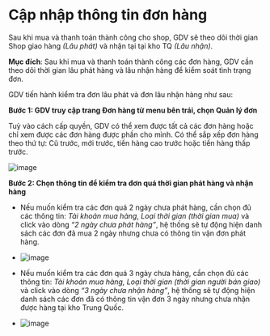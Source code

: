 # Cập nhập thông tin đơn hàng

Sau khi mua và thanh toán thành công cho shop, GDV sẽ theo dõi thời gian Shop giao hàng *(Lâu phát)* và nhận tại tại kho TQ *(Lâu nhận)*.

**Mục đích**: Sau khi mua và thanh toán thành công các đơn hàng, GDV cần theo dõi thời gian lâu phát hàng và lâu nhận hàng để kiểm soát tình trạng đơn.

GDV tiến hành kiểm tra đơn lâu phát và đơn lâu nhận hàng như sau:

**Bước 1: GDV truy cập trang Đơn hàng từ menu bên trái, chọn Quản lý đơn**

Tuỳ vào cách cấp quyền, GDV có thể xem được tất cả các đơn hàng hoặc chỉ xem được các đơn hàng được phần cho mình.
Có thể sắp xếp đơn hàng theo thứ tự: Cũ trước, mới trước, tiền hàng cao trước hoặc tiền hàng thấp trước.

 <img width="" alt="image" src="https://user-images.githubusercontent.com/121548042/213068286-ee8e557a-bbf6-4f3d-8df4-6d25ecd9a301.png">

**Bước 2: Chọn thông tin để kiểm tra đơn quá thời gian phát hàng và nhận hàng**
-	Nếu muốn kiểm tra các đơn quá 2 ngày chưa phát hàng, cần chọn đủ các thông tin: *Tài khoản mua hàng*, *Loại thời gian (thời gian mua)* và click vào dòng *“2 ngày chưa phát hàng”*, hệ thống sẽ tự động hiện danh sách các đơn đã mua 2 ngày nhưng chưa có thông tin vận đơn phát hàng.
-	 <img width="" alt="image" src="https://user-images.githubusercontent.com/121548042/213068301-38f13173-21f4-4124-8e74-2c6343e118dc.png">

-	Nếu muốn kiểm tra các đơn quá 3 ngày chưa  hàng, cần chọn đủ các thông tin: *Tài khoản mua hàng, Loại thời gian (thời gian người bán giao)* và click vào dòng *“3 ngày chưa nhận hàng”*, hệ thống sẽ tự động hiện danh sách các đơn đã có thông tin vận đơn 3 ngày nhưng chưa nhận được hàng tại kho Trung Quốc.
-	 <img width="" alt="image" src="https://user-images.githubusercontent.com/121548042/213068311-9bec775e-e8ca-475d-9fc9-9667574ef449.png">


